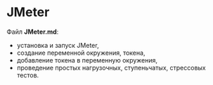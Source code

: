 # JMeter
Файл **JMeter.md**:
- установка и запуск JMeter,
- создание переменной окружения, токена,
- добавление токена в переменную окружения,
- проведение простых нагрузочных, ступеньчатых, стрессовых тестов. 
